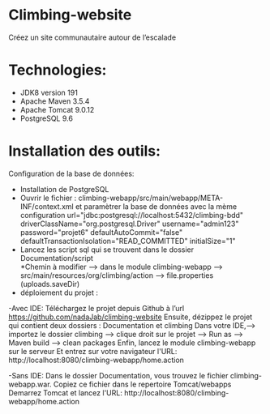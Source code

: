 # Climbing-website

Créez un site communautaire autour de l’escalade

# Technologies:
* JDK8 version 191
* Apache Maven 3.5.4
* Apache Tomcat 9.0.12
* PostgreSQL 9.6

# Installation des outils:
  Configuration de la base de données:
* Installation de PostgreSQL
* Ouvrir le fichier : climbing-webapp/src/main/webapp/META-INF/context.xml et paramètrer la base de données avec la mème configuration
	url="jdbc:postgresql://localhost:5432/climbing-bdd"
	driverClassName="org.postgresql.Driver"
	username="admin123"
	password="projet6" 
	defaultAutoCommit="false"
	defaultTransactionIsolation="READ_COMMITTED" 
	initialSize="1"
* Lancez les script sql qui se trouvent dans le dossier Documentation/script	
*Chemin à modifier --> dans le module climbing-webapp --> src/main/resources/org/climbing/action --> file.properties (uploads.saveDir)
* déploiement du projet :

-Avec IDE:
Téléchargez le projet depuis Github à l’url https://github.com/nadaJab/climbing-website
Ensuite, dézippez le projet qui contient deux dossiers : Documentation et climbing
Dans votre IDE,--> importez le dossier climbing --> clique droit sur le projet --> Run as --> Maven build --> clean packages
Enfin, lancez le module climbing-webapp sur le serveur 
Et entrez sur votre navigateur l'URL: http://localhost:8080/climbing-webapp/home.action 
		
-Sans IDE:
Dans le dossier Documentation, vous trouvez le fichier climbing-webapp.war. Copiez ce fichier dans le repertoire Tomcat/webapps
Demarrez Tomcat et lancez l'URL: http://localhost:8080/climbing-webapp/home.action  

